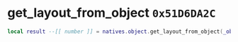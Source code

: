 # get_layout_from_object `0x51D6DA2C`

```lua
local result --[[ number ]] = natives.object.get_layout_from_object(_object --[[ number ]])
```